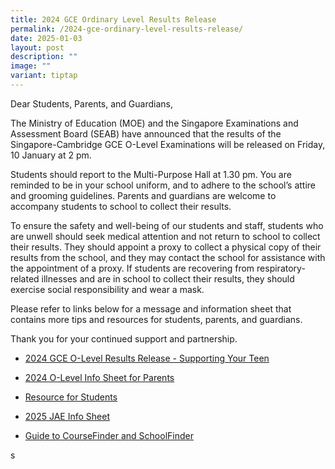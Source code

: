 ```yaml
---
title: 2024 GCE Ordinary Level Results Release
permalink: /2024-gce-ordinary-level-results-release/
date: 2025-01-03
layout: post
description: ""
image: ""
variant: tiptap
---
```

<p>Dear Students, Parents, and Guardians,</p>
<p>The Ministry of Education (MOE) and the Singapore Examinations and Assessment
Board (SEAB) have announced that the results of the Singapore-Cambridge
GCE O-Level Examinations will be released on Friday, 10 January at 2 pm.</p>
<p>Students should report to the Multi-Purpose Hall at 1.30 pm. You are reminded
to be in your school uniform, and to adhere to the school’s attire and
grooming guidelines. Parents and guardians are welcome to accompany students
to school to collect their results.</p>
<p>To ensure the safety and well-being of our students and staff, students
who are unwell should seek medical attention and not return to school to
collect their results. They should appoint a proxy to collect a physical
copy of their results from the school, and they may contact the school
for assistance with the appointment of a proxy. If students are recovering
from respiratory-related illnesses and are in school to collect their results,
they should exercise social responsibility and wear a mask.</p>
<p>Please refer to links below for a message and information sheet that contains
more tips and resources for students, parents, and guardians.</p>
<p>Thank you for your continued support and partnership.</p>
<ul data-tight="true" class="tight">
<li>
<p><a href="/files/O Level/2024/2024_GCE_O_Level_Results_Release___Supporting_Your_Teen_Copy.pdf" rel="noopener nofollow" target="_blank">2024 GCE O-Level Results Release - Supporting Your Teen</a>
</p>
</li>
<li>
<p><a href="/files/O Level/2024/Infosheet_for_Parents__O_Level__Copy.pdf" rel="noopener nofollow" target="_blank">2024 O-Level Info Sheet for Parents</a>
</p>
</li>
<li>
<p><a href="/files/O Level/2024/Resource_for_Students_Copy.pdf" rel="noopener nofollow" target="_blank">Resource for Students</a>
</p>
</li>
<li>
<p><a href="/files/O Level/2024/2025_JAE_Information_Sheet_Copy.pdf" rel="noopener nofollow" target="_blank">2025 JAE Info Sheet</a>
</p>
</li>
<li>
<p><a href="/files/O Level/2024/Guide_to_CourseFinder_and_SchoolFinder_Copy.pdf" rel="noopener nofollow" target="_blank">Guide to CourseFinder and SchoolFinder</a>
</p>
</li>
</ul>
<p>s</p>